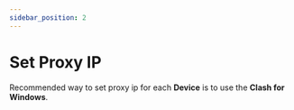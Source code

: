 ```yaml
---
sidebar_position: 2
---
```


# Set Proxy IP

Recommended way to set proxy ip for each **Device** is to use the **Clash for Windows**.
